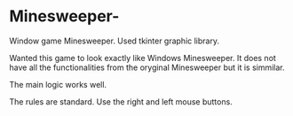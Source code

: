 # Minesweeper-
Window game Minesweeper. Used tkinter graphic library.

Wanted this game to look exactly like Windows Minesweeper. It does not have all the functionalities from the oryginal Minesweeper but it is simmilar.

The main logic works well. 

The rules are standard. Use the right and left mouse buttons.
